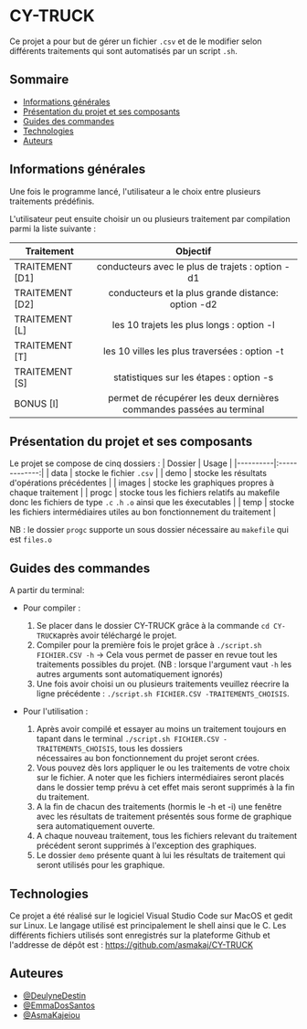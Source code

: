 # CY-TRUCK

Ce projet a pour but de gérer un fichier `.csv` et de le modifier selon différents traitements qui sont automatisés par un script `.sh`.

## Sommaire

* [Informations générales](#informations-générales)
* [Présentation du projet et ses composants](#présentation-du-projet-et-ses-composants)
* [Guides des commandes](#guides-des-commandes)
* [Technologies](#technologies)
* [Auteurs](#auteurs)


## Informations générales

Une fois le programme lancé, l'utilisateur a le choix entre plusieurs traitements prédéfinis.

L'utilisateur peut ensuite choisir un ou plusieurs traitement par compilation parmi la liste suivante :
 
| Traitement | Objectif | 
|----------|:-------------:|
| TRAITEMENT [D1] | conducteurs avec le plus de trajets : option -d1 | 
| TRAITEMENT [D2] | conducteurs et la plus grande distance: option -d2 | 
| TRAITEMENT [L] | les 10 trajets les plus longs : option -l | 
| TRAITEMENT [T] | les 10 villes les plus traversées : option -t  | 
| TRAITEMENT [S] | statistiques sur les étapes : option -s | 
| BONUS [I] | permet de récupérer les deux dernières commandes passées au terminal |

## Présentation du projet et ses composants

Le projet se compose de cinq dossiers :
| Dossier | Usage | 
|----------|:-------------:|
| data | stocke le fichier `.csv` | 
| demo | stocke les résultats d'opérations précédentes | 
| images | stocke les graphiques propres à chaque traitement  | 
| progc | stocke tous les fichiers relatifs au makefile donc les fichiers de type `.c` `.h` `.o` ainsi que les éxecutables  | 
| temp | stocke les fichiers intermédiaires utiles au bon fonctionnement du traitement |

NB : le dossier `progc` supporte un sous dossier nécessaire au `makefile` qui est `files.o`

## Guides des commandes

A partir du terminal:

* Pour compiler :
     1) Se placer dans le dossier CY-TRUCK grâce à la commande `cd CY-TRUCK`après avoir téléchargé le projet.
     2) Compiler pour la première fois le projet grâce à `./script.sh FICHIER.CSV -h` ->  Cela vous permet de passer en revue tout les traitements possibles du projet.
        (NB : lorsque l'argument vaut `-h` les autres arguments sont automatiquement ignorés) 
     3) Une fois avoir choisi un ou plusieurs traitements veuillez réecrire la ligne précédente : `./script.sh FICHIER.CSV -TRAITEMENTS_CHOISIS`.

 * Pour l'utilisation :
    1) Après avoir compilé et essayer au moins un traitement toujours en tapant dans le terminal `./script.sh FICHIER.CSV -TRAITEMENTS_CHOISIS`, tous les dossiers   
       nécessaires au bon fonctionnement du projet seront crées.
    2) Vous pouvez dès lors appliquer le ou les traitements de votre choix sur le fichier. A noter que les fichiers intermédiaires seront placés dans le dossier temp prévu à        cet effet mais seront supprimés à la fin du traitement.
    3) A la fin de chacun des traitements (hormis le -h et -i) une fenêtre avec les résultats de traitement présentés sous forme de graphique sera automatiquement ouverte.
    4) A chaque nouveau traitement, tous les fichiers relevant du traitement précédent seront supprimés à l'exception des graphiques.
    5)  Le dossier `demo` présente quant à lui les résultats de traitement qui seront utilisés pour les graphique.
       

## Technologies

Ce projet a été réalisé sur le logiciel Visual Studio Code sur MacOS et gedit sur Linux. Le langage utilisé est principalement le shell ainsi que le C.
Les différents fichiers utilisés sont enregistrés sur la plateforme Github et l'addresse de dépôt est : https://github.com/asmakaj/CY-TRUCK

## Auteures

- [@DeulyneDestin](https://github.com/Deulyne)
- [@EmmaDosSantos](https://github.com/emmadsnt)
- [@AsmaKajeiou](https://www.github.com/asmakaj)

